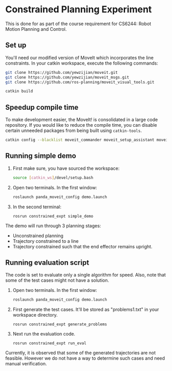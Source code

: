 # Constrained Planning Experiment 

This is done for as part of the course requirement for CS6244: Robot Motion Planning and Control.

## Set up

You'll need our modified version of MoveIt which incorporates the line constraints. In your catkin workspace, execute the following commands:

```bash
git clone https://github.com/yewzijian/moveit.git
git clone https://github.com/yewzijian/moveit_msgs.git
git clone https://github.com/ros-planning/moveit_visual_tools.git

catkin build
```



## Speedup compile time

To make development easier, the MoveIt! is consolidated in a large code repository. If you would like to reduce the compile time, you can disable certain unneeded packages from being built using `catkin-tools`. 

```bash
catkin config --blacklist moveit_commander moveit_setup_assistant moveit_fake_controller_manager  moveit_ros_benchmarks moveit_controller_manager_example chomp_motion_planner moveit_planners_chomp
```



## Running simple demo

1. First make sure, you have sourced the workspace:

   ```bash
   source [catkin_ws]/devel/setup.bash
   ```

2. Open two terminals. In the first window:

   ```bash
   roslaunch panda_moveit_config demo.launch
   ```

3. In the second terminal:

   ```
   rosrun constrained_expt simple_demo
   ```

The demo will run through 3 planning stages:

* Unconstrained planning
* Trajectory constrained to a line
* Trajectory constrained such that the end effector remains upright.



## Running evaluation script

The code is set to evaluate only a single algorithm for speed. Also, note that some of the test cases might not have a solution.

1. Open two terminals. In the first window:

   ```bash
   roslaunch panda_moveit_config demo.launch
   ```

2. First generate the test cases. It'll be stored as "problems1.txt" in your workspace directory.

   ```
   rosrun constrained_expt generate_problems
   ```

3. Next run the evaluation code.

   ```
   rosrun constrained_expt run_eval
   ```


Currently, it is observed that some of the generated trajectories are not feasible. However we do not have a way to determine such cases and need manual verification.